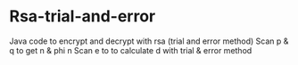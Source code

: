 # Rsa-trial-and-error
Java code to encrypt and decrypt with rsa (trial and error method)
Scan p & q to get n & phi n 
Scan e to to calculate d with trial & error method

